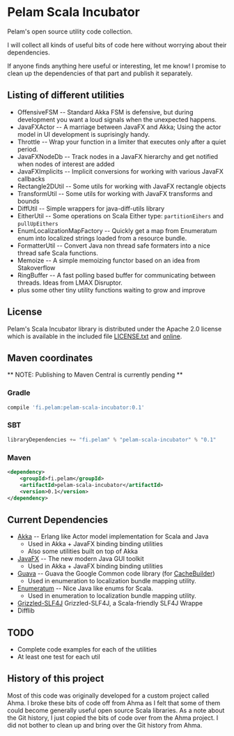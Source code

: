 # Pelam Scala Incubator

Pelam's open source utility code collection.

I will collect all kinds of useful bits of code here without worrying
about their dependencies.

If anyone finds anything here useful or interesting, let me know!
I promise to clean up the dependencies of that part and publish it separately.

## Listing of different utilities

  * OffensiveFSM -- Standard Akka FSM is defensive, but during development you want a loud signals when the unexpected happens.
  * JavaFXActor -- A marriage between JavaFX and Akka; Using the actor model in UI development is suprisingly handy.
  * Throttle -- Wrap your function in a limiter that executes only after a quiet period.
  * JavaFXNodeDb -- Track nodes in a JavaFX hierarchy and get notified when nodes of interest are added
  * JavaFXImplicits -- Implicit conversions for working with various JavaFX callbacks
  * Rectangle2DUtil -- Some utils for working with JavaFX rectangle objects
  * TransformUtil -- Some utils for working with JavaFX transforms and bounds
  * DiffUtil -- Simple wrappers for java-diff-utils library
  * EitherUtil -- Some operations on Scala Either type: `partitionEihers` and `pullUpEithers`
  * EnumLocalizationMapFactory -- Quickly get a map from Enumeratum enum into localized strings loaded from a resource bundle.
  * FormatterUtil -- Convert Java non thread safe formaters into a nice thread safe Scala functions.
  * Memoize -- A simple memoizing functor based on an idea from Stakoverflow
  * RingBuffer -- A fast polling based buffer for communicating between threads. Ideas from LMAX Disruptor.
  * plus some other tiny utility functions waiting to grow and improve

## License

Pelam's Scala Incubator library is distributed under the 
Apache 2.0 license which is available in the included file [LICENSE.txt](LICENSE.txt)
and [online](http://www.apache.org/licenses/LICENSE-2.0).

## Maven coordinates

  ** NOTE: Publishing to Maven Central is currently pending **

### Gradle

```groovy
compile 'fi.pelam:pelam-scala-incubator:0.1'
```

### SBT

```scala
libraryDependencies += "fi.pelam" % "pelam-scala-incubator" % "0.1"
```

### Maven

```xml
<dependency>
    <groupId>fi.pelam</groupId>
    <artifactId>pelam-scala-incubator</artifactId>
    <version>0.1</version>
</dependency>
```  

## Current Dependencies

  * [Akka](http://akka.io/docs/) -- Erlang like Actor model implementation for Scala and Java
    * Used in Akka + JavaFX binding binding utilities
    * Also some utilities built on top of Akka
  * [JavaFX](http://docs.oracle.com/javase/8/javase-clienttechnologies.htm) -- The new modern Java GUI toolkit
    * Used in Akka + JavaFX binding binding utilities 
  * [Guava](https://github.com/google/guava) -- Guava the Google Common code library (for [CacheBuilder](https://google.github.io/guava/releases/18.0/api/docs/com/google/common/cache/CacheBuilder.html))
    * Used in enumeration to localization bundle mapping utility.
  * [Enumeratum](https://github.com/lloydmeta/enumeratum) -- Nice Java like enums for Scala.
    * Used in enumeration to localization bundle mapping utility.
  * [Grizzled-SLF4J](http://software.clapper.org/grizzled-slf4j/) Grizzled-SLF4J, a Scala-friendly SLF4J Wrappe
  * Difflib
  
## TODO

  * Complete code examples for each of the utilities
  * At least one test for each util

## History of this project

Most of this code was originally developed for a custom project called Ahma.
I broke these bits of code off from Ahma as I felt that some of them could
become generally useful open source Scala libraries. As a note about the Git history,
I just copied the bits of code over from the Ahma project. I did not bother to clean
up and bring over the Git history from Ahma.
